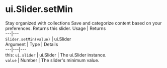  
#  ui.Slider.setMin
Stay organized with collections  Save and categorize content based on your preferences. 
Returns this slider.
Usage | Returns  
---|---  
`Slider.setMin(value)` | ui.Slider  
Argument | Type | Details  
---|---|---  
this: `ui.slider` | ui.Slider | The ui.Slider instance.  
`value` | Number | The slider's minimum value.  
